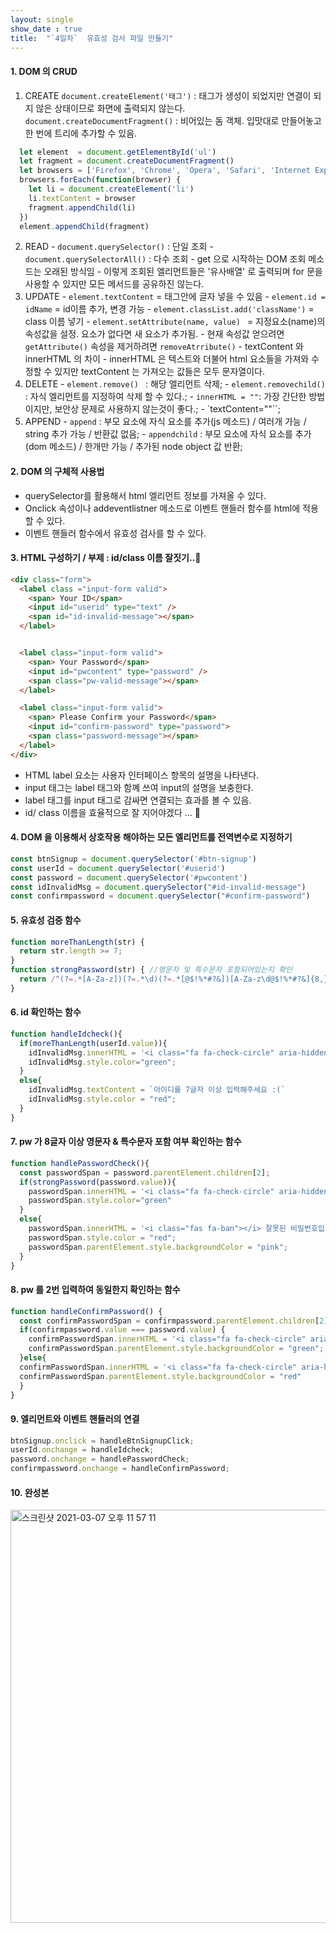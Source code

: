 ```yaml
---
layout: single
show_date : true
title:  "`4일차`  유효성 검사 파일 만들기"
---
```


#### 1. DOM 의 CRUD
  1. CREATE
  `document.createElement('태그')` : 태그가 생성이 되었지만 연결이 되지 않은 상태이므로 화면에 출력되지 않는다.
  `document.createDocumentFragment()` : 비어있는 돔 객체. 입맛대로 만들어놓고 한 번에 트리에 추가할 수 있음.

```js
  let element  = document.getElementById('ul') 
  let fragment = document.createDocumentFragment()
  let browsers = ['Firefox', 'Chrome', 'Opera', 'Safari', 'Internet Explorer']
  browsers.forEach(function(browser) {
    let li = document.createElement('li')
    li.textContent = browser
    fragment.appendChild(li)
  })
  element.appendChild(fragment)
```

  2. READ
    - `document.querySelector()` : 단일 조회
    - `document.querySelectorAll()` : 다수 조회
    - get 으로 시작하는 DOM  조회 메소드는 오래된 방식임
    - 이렇게 조회된 엘리먼트들은 '유사배열' 로 출력되며 for 문을 사용할 수 있지만 모든 메서드를 공유하진 않는다. 
  3. UPDATE
    - `element.textContent` = 태그안에 글자 넣을 수 있음
    - `element.id = idName` = id이름 추가, 변경 가능
    - `element.classList.add('className')` = class 이름 넣기
    - `element.setAttribute(name, value) ` = 지정요소(name)의 속성값을 설정. 요소가 없다면 새 요소가 추가됨.
    -  현재 속성값 얻으려면 `getAttribute()` 속성을 제거하려면 `removeAtrribute()`
    -  textContent 와 innerHTML 의 차이
    -  innerHTML 은 텍스트와 더불어 html 요소들을 가져와 수정할 수 있지만 textContent 는 가져오는 값들은 모두 문자열이다.
  4. DELETE
    - `element.remove() ` : 해당 엘리먼트 삭제;
    - `element.removechild() ` : 자식 엘리먼트를 지정하여 삭제 할 수 있다.;
    - `innerHTML = ""`: 가장 간단한 방법이지만, 보안상 문제로 사용하지 않는것이 좋다.;
    - `textContent=""``;
  5. APPEND
    - `append` : 부모 요소에 자식 요소를 추가(js 메소드) / 여러개 가능 / string 추가 가능 / 반환값 없음;
    - `appendchild` : 부모 요소에 자식 요소를 추가(dom 메소드) / 한개만 가능 / 추가된 node object 값 반환;


#### 2. DOM 의 구체적 사용법
- querySelector를 활용해서 html 엘리먼트 정보를 가져올 수 있다.
- Onclick 속성이나 addeventlistner 메소드로 이벤트 핸들러 함수를 html에 적용 할 수 있다.
- 이벤트 핸들러 함수에서 유효성 검사를 할 수 있다.


#### 3. HTML 구성하기 / 부제 : id/class 이름 잘짓기..🙊

```html
<div class="form">
  <label class ="input-form valid">
    <span> Your ID</span>
    <input id="userid" type="text" />
    <span id="id-invalid-message"></span>
  </label>


  <label class="input-form valid">
    <span> Your Password</span>
    <input id="pwcontent" type="password" />
    <span class="pw-valid-message"></span>
  </label>

  <label class="input-form valid">
    <span> Please Confirm your Password</span>
    <input id="confirm-password" type="password">
    <span class="password-message"></span>
  </label>
</div>
```

- HTML label 요소는 사용자 인터페이스 항목의 설명을 나타낸다.
- input 태그는 label 태그와 함꼐 쓰여 input의 설명을 보충한다.
- label 태그를 input 태그로 감싸면 연결되는 효과를 볼 수 있음.
- id/ class 이름을 효율적으로 잘 지어야겠다 ... 🙉

#### 4. DOM  을 이용해서 상호작용 해야하는 모든 엘리먼트를 전역변수로 지정하기
```js
const btnSignup = document.querySelector('#btn-signup')
const userId = document.querySelector('#userid')
const password = document.querySelector('#pwcontent')
const idInvalidMsg = document.querySelector("#id-invalid-message")
const confirmpassword = document.querySelector("#confirm-password")
```

#### 5. 유효성 검증 함수
```js
function moreThanLength(str) {
  return str.length >= 7; 
}
function strongPassword(str) { //영문자 및 특수문자 포함되어있는지 확인
  return /^(?=.*[A-Za-z])(?=.*\d)(?=.*[@$!%*#?&])[A-Za-z\d@$!%*#?&]{8,}$/.test(str);
}
```

#### 6. id 확인하는 함수
```js
function handleIdcheck(){
  if(moreThanLength(userId.value)){
    idInvalidMsg.innerHTML = '<i class="fa fa-check-circle" aria-hidden="true"></i>유효한 아이디입니다:)';
    idInvalidMsg.style.color="green";
  }
  else{
    idInvalidMsg.textContent = `아이디를 7글자 이상 입력해주세요 :(`
    idInvalidMsg.style.color = "red";
  }
}
```

#### 7. pw 가 8글자 이상 영문자 & 특수문자 포함 여부 확인하는 함수
```js
function handlePasswordCheck(){
  const passwordSpan = password.parentElement.children[2];
  if(strongPassword(password.value)){
    passwordSpan.innerHTML = '<i class="fa fa-check-circle" aria-hidden="true"></i>유효한 비밀번호 입니다 :)';
    passwordSpan.style.color="green"
  }
  else{
    passwordSpan.innerHTML = '<i class="fas fa-ban"></i> 잘못된 비밀번호입니다:(';
    passwordSpan.style.color = "red";
    passwordSpan.parentElement.style.backgroundColor = "pink";
  }
}
```

#### 8. pw 를 2번 입력하여 동일한지 확인하는 함수
```js
function handleConfirmPassword() {
  const confirmPasswordSpan = confirmpassword.parentElement.children[2];
  if(confirmpassword.value === password.value) {
    confirmPasswordSpan.innerHTML = '<i class="fa fa-check-circle" aria-hidden="true"></i>동일한 비밀번호 입니다 :)'
    confirmPasswordSpan.parentElement.style.backgroundColor = "green";
  }else{
  confirmPasswordSpan.innerHTML = '<i class="fa fa-check-circle" aria-hidden="true"></i>비밀번호가 같지 않습니다 :('
  confirmPasswordSpan.parentElement.style.backgroundColor = "red"
  }
}
```

#### 9. 엘리먼트와 이벤트 핸들러의 연결
```js
btnSignup.onclick = handleBtnSignupClick;
userId.onchange = handleIdcheck;
password.onchange = handlePasswordCheck;
confirmpassword.onchange = handleConfirmPassword;
```

#### 10. 완성본
<img width="661" alt="스크린샷 2021-03-07 오후 11 57 11" src="https://user-images.githubusercontent.com/79474304/110244569-aa171100-7fa2-11eb-88b7-cb75159dd660.png">
